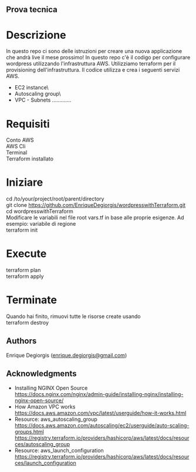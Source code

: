 ## Prova tecnica

# Descrizione

<p>In questo repo ci sono delle istruzioni per creare una nuova applicazione che andrà live il
mese prossimo!
In questo repo c'è il codigo per configurare wordpress utilizzando l'infrastruttura AWS. Utilizziamo terraform per il provisioning dell'infrastruttura. Il codice utilizza e crea i seguenti servizi AWS.</p>

- EC2 instance\
- Autoscaling group\
- VPC - Subnets
.............

# Requisiti
Conto AWS\
AWS Cli\
Terminal\
Terraform installato

# Iniziare
cd /to/your/project/root/parent/directory \
git clone https://github.com/EnriqueDegiorgis/wordpresswithTerraform.git \
cd wordpresswithTerraform\
Modificare le variabili nel file root vars.tf in base alle proprie esigenze. Ad esempio: variabile di regione\
terraform init

# Execute
terraform plan\
terraform apply

# Terminate
Quando hai finito, rimuovi tutte le risorse create usando\
terraform destroy

## Authors
Enrique Degiorgis (enrique.degiorgis@gmail.com)

## Acknowledgments
- Installing NGINX Open Source\
https://docs.nginx.com/nginx/admin-guide/installing-nginx/installing-nginx-open-source/
- How Amazon VPC works\
https://docs.aws.amazon.com/vpc/latest/userguide/how-it-works.html
- Resource: aws_autoscaling_group\
https://docs.aws.amazon.com/autoscaling/ec2/userguide/auto-scaling-groups.html
https://registry.terraform.io/providers/hashicorp/aws/latest/docs/resources/autoscaling_group
- Resource: aws_launch_configuration\
https://registry.terraform.io/providers/hashicorp/aws/latest/docs/resources/launch_configuration
